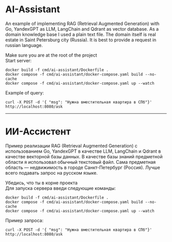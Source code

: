 # AI-Assistant

An example of implementing RAG (Retrieval Augmented Generation)  with Go, YandexGPT as LLM, LangChain and Qdrant as vector database. As a domain knowledge base I used a plain text file.
The domain itself is real estate in Saint Petersburg city (Russia). It is best to provide a request in russian language.


Make sure you are at the root of the project<br>
Start server:
```
docker build -f cmd/ai-assistant/Dockerfile .
docker compose -f cmd/ai-assistant/docker-compose.yaml build --no-cache
docker compose -f cmd/ai-assistant/docker-compose.yaml up --watch
```


Example of query:
```
curl -X POST -d '{ "msg": "Нужна вместительная квартира в СПб"}' http://localhost:8080/ask
```

---
# ИИ-Ассистент

Пример реализации RAG (Retrieval Augmented Generation) с использованием Go, YandexGPT в качестве LLM, LangChain и Qdrant в качестве векторной базы данных. В качестве базы знаний предметной области я использовал обычный текстовый файл.
Сама предметная область — недвижимость в городе Санкт-Петербург (Россия). Лучше всего подавать запрос на русском языке.


Убедись, что ты в корне проекта<br>
Для запуска сервера введи следующие команды:
```
docker build -f cmd/ai-assistant/Dockerfile .
docker compose -f cmd/ai-assistant/docker-compose.yaml build --no-cache
docker compose -f cmd/ai-assistant/docker-compose.yaml up --watch
```


Пример запроса:
```
curl -X POST -d '{ "msg": "Нужна вместительная квартира в СПб"}' http://localhost:8080/ask
```
